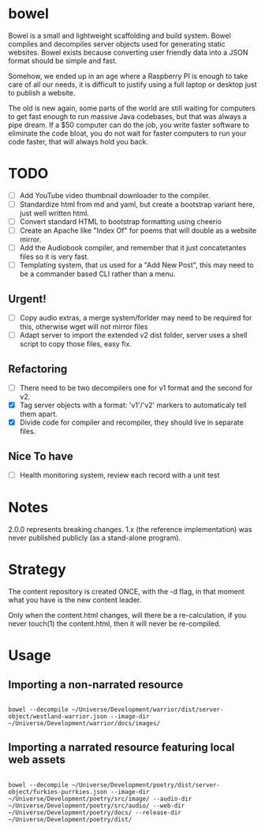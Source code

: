 # bowel
Bowel is a small and lightweight scaffolding and build system.
Bowel compiles and decompiles server objects used for generating static websites.
Bowel exists because converting user friendly data into a JSON format should be simple and fast.

Somehow, we ended up in an age where a Raspberry PI is enough to take care of all our needs,
it is difficult to justify using a full laptop or desktop just to publish a website.

The old is new again, some parts of the world are still waiting for computers to get fast enough to run massive Java codebases, but that was always a pipe dream.
If a $50 computer can do the job, you write faster software to eliminate the code bloat, you do not wait for faster computers to run your code faster, that will always hold you back.

# TODO

- [ ] Add YouTube video thumbnail downloader to the compiler.
- [ ] Standardize html from md and yaml, but create a bootstrap variant here, just well written html.
- [ ] Convert standard HTML to bootstrap formatting using cheerio
- [ ] Create an Apache like "Index Of" for poems that will double as a website mirror.
- [ ] Add the Audiobook compiler, and remember that it just concatetantes files so it is very fast.
- [ ] Templating system, that us used for a "Add New Post", this may need to be a commander based CLI rather than a menu.

## Urgent!

- [ ] Copy audio extras, a merge system/forlder may need to be required for this, otherwise wget will not mirror files
- [ ] Adapt server to import the extended v2 dist folder, server uses a shell script to copy those files, easy fix.

## Refactoring

- [ ] There need to be two decompilers one for v1 format and the second for v2.
- [x] Tag server objects with a format: 'v1'/'v2' markers to automaticaly tell them apart.
- [x] Divide code for compiler and recompiler, they should live in separate files.

## Nice To have

- [ ] Health monitoring system, review each record with a unit test

# Notes

2.0.0 represents breaking changes.
1.x (the reference implementation) was never published publicly (as a stand-alone program).

# Strategy

The content repository is created ONCE, with the -d flag,
in that moment what you have is the new content leader.

Only when the content.html changes, will there be a re-calculation,
if you never touch(1) the content.html, then it will never be re-compiled.

# Usage

## Importing a non-narrated resource

```shell

bowel --decompile ~/Universe/Development/warrior/dist/server-object/westland-warrior.json --image-dir ~/Universe/Development/warrior/docs/images/

```

## Importing a narrated resource featuring local web assets

```shell

bowel --decompile ~/Universe/Development/poetry/dist/server-object/furkies-purrkies.json --image-dir ~/Universe/Development/poetry/src/image/ --audio-dir ~/Universe/Development/poetry/src/audio/ --web-dir ~/Universe/Development/poetry/docs/ --release-dir ~/Universe/Development/poetry/dist/


```
